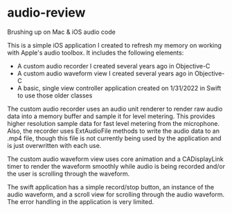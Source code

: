 # audio-review
Brushing up on Mac &amp; iOS audio code

This is a simple iOS application I created to refresh my memory on working with Apple's audio toolbox. It includes the following elements:
 - A custom audio recorder I created several years ago in Objective-C
 - A custom audio waveform view I created several years ago in Objective-C
 - A basic, single view controller application created on 1/31/2022 in Swift to use those older classes

The custom audio recorder uses an audio unit renderer to render raw audio data into a memory buffer and sample it for level metering. This provides higher resolution sample data for fast level metering from the microphone. Also, the recorder uses ExtAudioFile methods to write the audio data to an .mp4 file, though this file is not currently being used by the application and is just overwritten with each use.

The custom audio waveform view uses core animation and a CADisplayLink timer to render the waveform smoothly while audio is being recorded and/or the user is scrolling through the waveform.

The swift application has a simple record/stop button, an instance of the audio waveform, and a scroll view for scrolling through the audio waveform. The error handling in the application is very limited.
 
